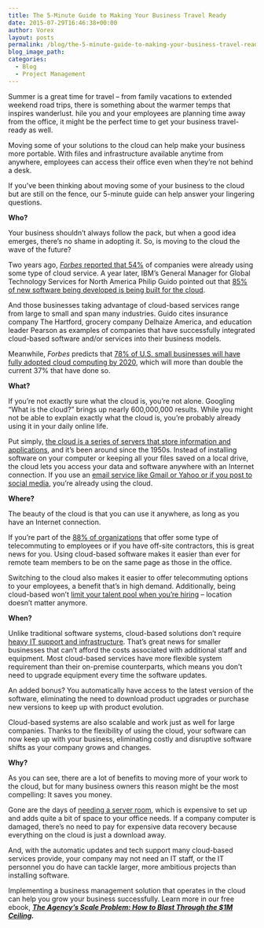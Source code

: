 ```yaml
---
title: The 5-Minute Guide to Making Your Business Travel Ready
date: 2015-07-29T16:46:38+00:00
author: Vorex
layout: posts
permalink: /blog/the-5-minute-guide-to-making-your-business-travel-ready/
blog_image_path:
categories:
  - Blog
  - Project Management
---
```

Summer is a great time for travel &#8211; from family vacations to extended weekend road trips, there is something about the warmer temps that inspires wanderlust. hile you and your employees are planning time away from the office, it might be the perfect time to get your business travel-ready as well.<!--more-->



Moving some of your solutions to the cloud can help make your business more portable. With files and infrastructure available anytime from anywhere, employees can access their office even when they&#8217;re not behind a desk.

If you&#8217;ve been thinking about moving some of your business to the cloud but are still on the fence, our 5-minute guide can help answer your lingering questions.

**Who?**

Your business shouldn&#8217;t always follow the pack, but when a good idea emerges, there&#8217;s no shame in adopting it. So, is moving to the cloud the wave of the future?



Two years ago, [_Forbes_ reported that 54%](http://www.forbes.com/sites/reuvencohen/2013/04/16/the-cloud-hits-the-mainstream-more-than-half-of-u-s-businesses-now-use-cloud-computing/) of companies were already using some type of cloud service. A year later, IBM&#8217;s General Manager for Global Technology Services for North America Philip Guido pointed out that [85% of new software being developed is being built for the cloud](http://www.forbes.com/sites/ibm/2014/10/30/a-more-connected-world-how-the-cloud-is-boosting-global-travel-and-trade/).

And those businesses taking advantage of cloud-based services range from large to small and span many industries. Guido cites insurance company The Hartford, grocery company Delhaize America, and education leader Pearson as examples of companies that have successfully integrated cloud-based software and/or services into their business models.

Meanwhile, _Forbes_ predicts that [78% of U.S. small businesses will have fully adopted cloud computing by 2020](http://www.forbes.com/sites/louiscolumbus/2015/05/04/roundup-of-small-medium-business-cloud-computing-forecasts-and-market-estimates-2015/), which will more than double the current 37% that have done so.

**What?**

If you&#8217;re not exactly sure what the cloud is, you&#8217;re not alone. Googling &#8220;What is the cloud?&#8221; brings up nearly 600,000,000 results. While you might not be able to explain exactly what the cloud is, you&#8217;re probably already using it in your daily online life.



Put simply, [the cloud is a series of servers that store information and applications](http://mashable.com/2013/08/26/what-is-the-cloud/), and it&#8217;s been around since the 1950s. Instead of installing software on your computer or keeping all your files saved on a local drive, the cloud lets you access your data and software anywhere with an Internet connection. If you use an [email service like Gmail or Yahoo or if you post to social media](http://www.gcflearnfree.org/what-is-the-cloud), you&#8217;re already using the cloud.

**Where?**

The beauty of the cloud is that you can use it anywhere, as long as you have an Internet connection.

If you&#8217;re part of the [88% of organizations](http://www.worldatwork.org/waw/adimLink?id=73920) that offer some type of telecommuting to employees or if you have off-site contractors, this is great news for you. Using cloud-based software makes it easier than ever for remote team members to be on the same page as those in the office.

Switching to the cloud also makes it easier to offer telecommuting options to your employees, a benefit that&#8217;s in high demand. Additionally, being cloud-based won&#8217;t [limit your talent pool when you&#8217;re hiring](http://www.entrepreneur.com/article/237960) &#8211; location doesn&#8217;t matter anymore.

**When?**

Unlike traditional software systems, cloud-based solutions don&#8217;t require [heavy IT support and infrastructure](http://www.salesforce.com/uk/socialsuccess/cloud-computing/why-move-to-cloud-10-benefits-cloud-computing.jsp). That&#8217;s great news for smaller businesses that can&#8217;t afford the costs associated with additional staff and equipment. Most cloud-based services have more flexible system requirement than their on-premise counterparts, which means you don&#8217;t need to upgrade equipment every time the software updates.

An added bonus? You automatically have access to the latest version of the software, eliminating the need to download product upgrades or purchase new versions to keep up with product evolution.



Cloud-based systems are also scalable and work just as well for large companies. Thanks to the flexibility of using the cloud, your software can now keep up with your business, eliminating costly and disruptive software shifts as your company grows and changes.

**Why?**

As you can see, there are a lot of benefits to moving more of your work to the cloud, but for many business owners this reason might be the most compelling: It saves you money.

Gone are the days of [needing a server room](http://www.salesforce.com/uk/socialsuccess/cloud-computing/why-move-to-cloud-10-benefits-cloud-computing.jsp), which is expensive to set up and adds quite a bit of space to your office needs. If a company computer is damaged, there&#8217;s no need to pay for expensive data recovery because everything on the cloud is just a download away.

And, with the automatic updates and tech support many cloud-based services provide, your company may not need an IT staff, or the IT personnel you do have can tackle larger, more ambitious projects than installing software.

Implementing a business management solution that operates in the cloud can help you grow your business successfully. Learn more in our free ebook, [**_The Agency&#8217;s Scale Problem: How to Blast Through the $1M Ceiling_**](http://vorex.hs-sites.com/agency-scale-ebook?__hstc=100746398.b2843db0333d5242d1d7cad84e1e93d1.1428948442272.1433544441781.1433793493875.19&__hssc=100746398.13.1433793493875&__hsfp=357257685)**_._**
